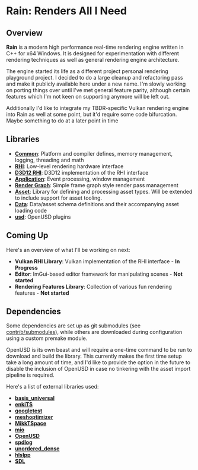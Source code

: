 # Rain: **R**enders **A**ll **I** **N**eed

## Overview
**Rain** is a modern high performance real-time rendering engine written in C++ for x64 Windows. It is designed for experimentation with different rendering techniques as well as general rendering engine architecture.

The engine started its life as a different project personal rendering playground project. I decided to do a large cleanup and refactoring pass and make it publicly available here under a new name. I'm slowly working on porting things over until I've met general feature parity, although certain features which I'm not keen on supporting anymore will be left out.

Additionally I'd like to integrate my TBDR-specific Vulkan rendering engine into Rain as well at some point, but it'd require some code bifurcation. Maybe something to do at a later point in time

## Libraries
* [**Common**](https://github.com/gkaerts/rain/tree/master/libs/common): Platform and compiler defines, memory management, logging, threading and math
* [**RHI**](https://github.com/gkaerts/rain/tree/master/libs/rhi): Low-level rendering hardware interface
* [**D3D12 RHI**](https://github.com/gkaerts/rain/tree/master/libs/rhi_d3d12): D3D12 implementation of the RHI interface
* [**Application**](https://github.com/gkaerts/rain/tree/master/libs/application): Event processing, window management
* [**Render Graph**](https://github.com/gkaerts/rain/tree/master/libs/render_graph): Simple frame graph style render pass management
* [**Asset**](https://github.com/gkaerts/rain/tree/master/libs/asset): Library for defining and processing asset types. Will be extended to include support for asset tooling.
* [**Data**](https://github.com/gkaerts/rain/tree/master/libs/data): Data/asset schema definitions and their accompanying asset loading code
* [**usd**](https://github.com/gkaerts/rain/tree/master/libs/usd): OpenUSD plugins

## Coming Up

Here's an overview of what I'll be working on next:
* **Vulkan RHI Library**: Vulkan implementation of the RHI interface - **In Progress**
* **Editor**: ImGui-based editor framework for manipulating scenes - **Not started**
* **Rendering Features Library**: Collection of various fun rendering features - **Not started**

## Dependencies
Some dependencies are set up as git submodules (see [contrib/submodules](https://github.com/gkaerts/rain/tree/master/contrib/submodules)), while others are downloaded during configuration using a custom premake module.

OpenUSD is its own beast and will require a one-time command to be run to download and build the library. This currently makes the first time setup take a long amount of time, and I'd like to provide the option in the future to disable the inclusion of OpenUSD in case no tinkering with the asset import pipeline is required.

Here's a list of external libraries used:
* [**basis_universal**](https://github.com/BinomialLLC/basis_universal)
* [**enkiTS**](https://github.com/dougbinks/enkiTS)
* [**googletest**](https://github.com/google/googletest)
* [**meshoptimizer**](https://github.com/zeux/meshoptimizer)
* [**MikkTSpace**](https://github.com/mmikk/MikkTSpace)
* [**mio**](https://github.com/vimpunk/mio)
* [**OpenUSD**](https://github.com/PixarAnimationStudios/OpenUSD)
* [**spdlog**](https://github.com/gabime/spdlog)
* [**unordered_dense**](https://github.com/martinus/unordered_dense)
* [**hlslpp**](https://github.com/redorav/hlslpp)
* [**SDL**](https://github.com/libsdl-org/SDL)
